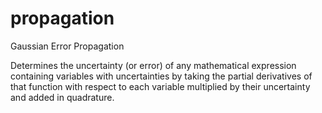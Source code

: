 # propagation
Gaussian Error Propagation

Determines the uncertainty (or error) of any mathematical expression containing variables with uncertainties by taking the partial derivatives of that function with respect to each variable multiplied by their uncertainty and added in quadrature.
